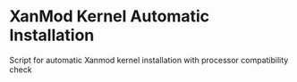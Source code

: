 # XanMod Kernel Automatic Installation
Script for automatic Xanmod kernel installation with processor compatibility check
